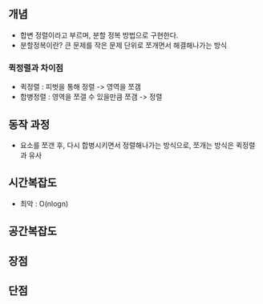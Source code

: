 ## 개념
- 합변 정렬이라고 부르며, 분할 정복 방법으로 구현한다. 
- 분할정복이란? 큰 문제를 작은 문제 단위로 쪼개면서 해결해나가는 방식
### 퀵정렬과 차이점
- 퀵정렬 : 피벗을 통해 정렬 -> 영역을 쪼갬
- 합병정렬 : 영역을 쪼갤 수 있을만큼 쪼갬 -> 정렬
## 동작 과정
- 요소를 쪼갠 후, 다시 합병시키면서 정렬해나가는 방식으로, 쪼개는 방식은 퀵정렬과 유사
## 시간복잡도
- 최악 : O(nlogn)
## 공간복잡도

## 장점

## 단점